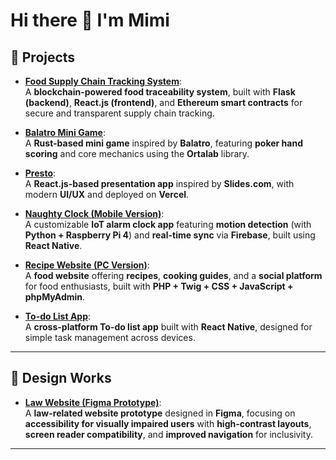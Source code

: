 # Hi there 👋 I'm Mimi  

## 🚀 Projects  

- [**Food Supply Chain Tracking System**](https://github.com/wzqiao/COMP6452):  
  A **blockchain-powered food traceability system**, built with **Flask (backend)**, **React.js (frontend)**, and **Ethereum smart contracts** for secure and transparent supply chain tracking.

- [**Balatro Mini Game**](https://github.com/lililimimimi/balatro-mini-game):  
  A **Rust-based mini game** inspired by **Balatro**, featuring **poker hand scoring** and core mechanics using the **Ortalab** library.  

- [**Presto**](https://github.com/lililimimimi/presto):  
  A **React.js-based presentation app** inspired by **Slides.com**, with modern **UI/UX** and deployed on **Vercel**.  

- [**Naughty Clock (Mobile Version)**](https://github.com/Jintangyan/NaughtyClock):  
  A customizable **IoT alarm clock app** featuring **motion detection** (with **Python + Raspberry Pi 4**) and **real-time sync** via **Firebase**, built using **React Native**.  

- [**Recipe Website (PC Version)**](https://github.com/SherryTt/recipe-web):  
  A **food website** offering **recipes**, **cooking guides**, and a **social platform** for food enthusiasts, built with **PHP + Twig + CSS + JavaScript + phpMyAdmin**.  

- [**To-do List App**](https://github.com/michaelbenedictbautista/CrossPlatformProject):  
  A **cross-platform To-do list app** built with **React Native**, designed for simple task management across devices.  

---

## 🎨 Design Works  

- [**Law Website (Figma Prototype)**](https://www.figma.com/design/RazZ94rnkS2r77a8KOKPHs/HCI-15A--Hello-Word-?node-id=0-1&t=HLKIVH6Ss07xs2I8-1):  
  A **law-related website prototype** designed in **Figma**, focusing on **accessibility for visually impaired users** with **high-contrast layouts**, **screen reader compatibility**, and **improved navigation** for inclusivity.  

---

